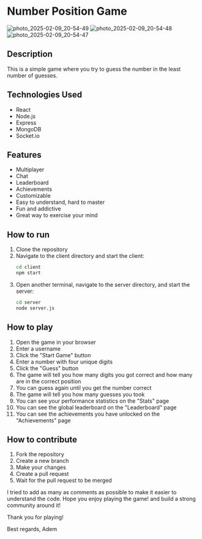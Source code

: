 # Number Position Game

![photo_2025-02-09_20-54-49](https://github.com/user-attachments/assets/6d5d3edf-6638-44c6-bbf1-163179df6122)
![photo_2025-02-09_20-54-48](https://github.com/user-attachments/assets/7f2e6a09-295d-4a76-be32-e5caf4f5d3cb)
![photo_2025-02-09_20-54-47](https://github.com/user-attachments/assets/4e31fc73-a0c4-4f81-9974-88b1ac72367a)


## Description

This is a simple game where you try to guess the number in the least number of guesses.

## Technologies Used

- React
- Node.js
- Express
- MongoDB
- Socket.io 

## Features

- Multiplayer
- Chat
- Leaderboard
- Achievements
- Customizable
- Easy to understand, hard to master
- Fun and addictive
- Great way to exercise your mind

## How to run

1. Clone the repository
2. Navigate to the client directory and start the client:
   ```bash
   cd client
   npm start
   ```
3. Open another terminal, navigate to the server directory, and start the server:
   ```bash
   cd server
   node server.js
   ```

## How to play

1. Open the game in your browser
2. Enter a username
3. Click the "Start Game" button
4. Enter a number with four unique digits
5. Click the "Guess" button
6. The game will tell you how many digits you got correct and how many are in the correct position
7. You can guess again until you get the number correct
8. The game will tell you how many guesses you took
9. You can see your performance statistics on the "Stats" page
10. You can see the global leaderboard on the "Leaderboard" page
11. You can see the achievements you have unlocked on the "Achievements" page

## How to contribute

1. Fork the repository
2. Create a new branch
3. Make your changes
4. Create a pull request
5. Wait for the pull request to be merged

I tried to add as many as comments as possible to make it easier to understand the code.
Hope you enjoy playing the game! and build a strong community around it!

Thank you for playing!

Best regards,
Adem

